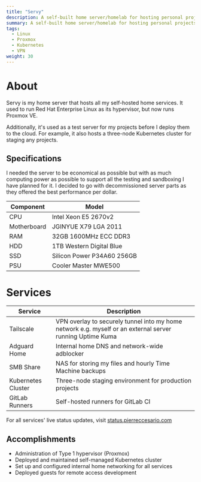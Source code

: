 ```yaml
---
title: "Servy"
description: A self-built home server/homelab for hosting personal projects and services.
summary: A self-built home server/homelab for hosting personal projects and services.
tags:
  - Linux
  - Proxmox
  - Kubernetes
  - VPN
weight: 30
---
```


# About

Servy is my home server that hosts all my self-hosted home services. It used to run Red Hat Enterprise Linux as its hypervisor, but now runs Proxmox VE.

Additionally, it's used as a test server for my projects before I deploy them to the cloud. For example, it also hosts a three-node Kubernetes cluster for staging any projects.

## Specifications

I needed the server to be economical as possible but with as much computing power as possible to support all the testing and sandboxing I have planned for it. I decided to go with decommissioned server parts as they offered the best performance per dollar.

| Component   | Model                      |
| ----------- | -------------------------- |
| CPU         | Intel Xeon E5 2670v2       |
| Motherboard | JGINYUE X79 LGA 2011       |
| RAM         | 32GB 1600MHz ECC DDR3      |
| HDD         | 1TB Western Digital Blue   |
| SSD         | Silicon Power P34A60 256GB |
| PSU         | Cooler Master MWE500       |

# Services

| Service            | Description                                                                                               |
| ------------------ | --------------------------------------------------------------------------------------------------------- |
| Tailscale          | VPN overlay to securely tunnel into my home network e.g. myself or an external server running Uptime Kuma |
| Adguard Home       | Internal home DNS and network-wide adblocker                                                              |
| SMB Share          | NAS for storing my files and hourly Time Machine backups                                                  |
| Kubernetes Cluster | Three-node staging environment for production projects                                                    |
| GitLab Runners     | Self-hosted runners for GitLab CI                                                                         |

For all services' live status updates, visit [status.pierreccesario.com](https://status.pierreccesario.com)

## Accomplishments

- Administration of Type 1 hypervisor (Proxmox)
- Deployed and maintained self-managed Kubernetes cluster
- Set up and configured internal home networking for all services
- Deployed guests for remote access development
